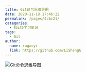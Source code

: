 ```yaml
---
title: Git命令思维导图
date: 2020-11-18 17:46:22
permalink: /pages/4cbc21/
categories: 
  - 《Git》学习笔记
tags: 
  - Git
author: 
  name: xugaoyi
  link: https://github.com/LiShengG
---
```

![Git命令思维导图](/img/git.png)

